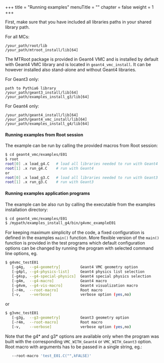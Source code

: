 +++
title = "Running examples"
menuTitle = ""
chapter = false
weight = 1
+++

First, make sure that you have included all libraries paths in your shared library path.

For all MCs:
```text
/your_path/root/lib
/your_path/mtroot_install/lib[64]  
```
The MTRoot package is provided in Geant4 VMC and is installed by default with Geant4 VMC library and is located in `geant4_vmc_install`. It can be however installed also stand-alone and without Geant4 libraries.

For Geant3 only:
```text
path to Pythia6 library
/your_path/geant3_install/lib[64]
/your_path/examples_install_g3/lib[64]
```

For Geant4 only:
```text
/your_path/geant4_install/lib[64]
/your_path/geant4_vmc_install/lib[64]
/your_path/examples_install_g4/lib[64]
```

#### Running examples from Root session

The example can be run by calling the provided macros from Root session:
```bash
$ cd geant4_vmc/examples/E01
$ root
root[0] .x load_g4.C   # load all libraries needed to run with Geant4
root[1] .x run_g4.C    # run with Geant4
or
root[0] .x load_g3.C   # load all libraries needed to run with Geant3
root[1] .x run_g3.C    # run with Geant3
```

#### Running examples application programs

The example can be also run by calling the executable from the examples installation directory:
```bash
$ cd geant4_vmc/examples/E01
$ /mypath/examples_install_g4/bin/g4vmc_exampleE01
```

For keeping maximum simplicity of the code, a fixed configuration is defined in the examples `main()` function. More flexible version of the `main()` function is provided in the test programs which default configuration options can be changed by running the program with selected command line options, eg.
```bash
$ g4vmc_testE01
   [-g4g,  --g4-geometry]         Geant4 VMC geometry option
   [-g4pl, --g4-physics-list]     Geant4 physics list selection
   [-g4sp, --g4-special-physics]  Geant4 special physics selection
   [-g4m,  --g4-macro]            Geant4 macro
   [-g4vm, --g4-vis-macro]        Geant4 visualization macro
   [-r4m,  --root-macro]          Root macro
   [-v,    --verbose]             verbose option (yes,no)
```
or  
```bash
$ g3vmc_testE01
   [-g3g,  --g3-geometry]         Geant3 geometry option    
   [-r4m,  --root-macro]          Root macro
   [-v,    --verbose]             verbose option (yes,no)
```

Note that the g4* and g3* options are available only when the program was built with the corresponding `VMC_WITH_Geant4` or `VMC_WITH_Geant3` option. Root macro with arguments has to be passed in a single string, eg.:
```bash
   --root-macro 'test_E01.C("",kFALSE)'
```
